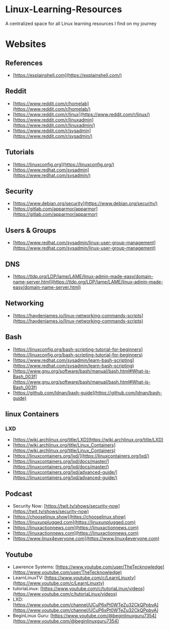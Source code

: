 # Linux-Learning-Resources
A centralized space for all Linux learning resources I find on my journey 

# Websites
## References
- [https://explainshell.com](https://explainshell.com/)

## Reddit
- [https://www.reddit.com/r/homelab](https://www.reddit.com/r/homelab/)
- [https://www.reddit.com/r/linux](https://www.reddit.com/r/linux/)
- [https://www.reddit.com/r/linuxadmin](https://www.reddit.com/r/linuxadmin/)
- [https://www.reddit.com/r/sysadmin](https://www.reddit.com/r/sysadmin/)

## Tutorials
- [https://linuxconfig.org](https://linuxconfig.org/)
- [https://www.redhat.com/sysadmin](https://www.redhat.com/sysadmin/)

## Security
- [https://www.debian.org/security](https://www.debian.org/security/)
- [https://gitlab.com/apparmor/apparmor](https://gitlab.com/apparmor/apparmor)

## Users & Groups
- [https://www.redhat.com/sysadmin/linux-user-group-management](https://www.redhat.com/sysadmin/linux-user-group-management)

## DNS
- [https://tldp.org/LDP/lame/LAME/linux-admin-made-easy/domain-name-server.html](https://tldp.org/LDP/lame/LAME/linux-admin-made-easy/domain-name-server.html)

## Networking
- [https://haydenjames.io/linux-networking-commands-scripts](https://haydenjames.io/linux-networking-commands-scripts)

## Bash
- [https://linuxconfig.org/bash-scripting-tutorial-for-beginners](https://linuxconfig.org/bash-scripting-tutorial-for-beginners)
- [https://www.redhat.com/sysadmin/learn-bash-scripting](https://www.redhat.com/sysadmin/learn-bash-scripting)
- [https://www.gnu.org/software/bash/manual/bash.html#What-is-Bash_003f](https://www.gnu.org/software/bash/manual/bash.html#What-is-Bash_003f)
- [https://github.com/Idnan/bash-guide](https://github.com/Idnan/bash-guide)

## linux Containers
### LXD
- [https://wiki.archlinux.org/title/LXD](https://wiki.archlinux.org/title/LXD)
- [https://wiki.archlinux.org/title/Linux_Containers](https://wiki.archlinux.org/title/Linux_Containers)
- [https://linuxcontainers.org/lxd/](https://linuxcontainers.org/lxd/)
- [https://linuxcontainers.org/lxd/docs/master/](https://linuxcontainers.org/lxd/docs/master/)
- [https://linuxcontainers.org/lxd/advanced-guide/](https://linuxcontainers.org/lxd/advanced-guide/)

## Podcast
- Security Now: [https://twit.tv/shows/security-now](https://twit.tv/shows/security-now)
- [https://chooselinux.show](https://chooselinux.show)
- [https://linuxunplugged.com](https://linuxunplugged.com)
- [https://linuxactionnews.com](https://linuxactionnews.com)
- [https://linuxactionnews.com](https://linuxactionnews.com)
- [https://www.linux4everyone.com](https://www.linux4everyone.com)

## Youtube 
- Lawrence Systems: [https://www.youtube.com/user/TheTecknowledge](https://www.youtube.com/user/TheTecknowledge)
- LearnLinuxTV: [https://www.youtube.com/c/LearnLinuxtv](https://www.youtube.com/c/LearnLinuxtv)
- tutoriaLinux: [https://www.youtube.com/c/tutoriaLinux/videos](https://www.youtube.com/c/tutoriaLinux/videos)
- LXD: [https://www.youtube.com/channel/UCuP6xPt0WTeZu32CkQPpbvA](https://www.youtube.com/channel/UCuP6xPt0WTeZu32CkQPpbvA)
- BeginLinux Guru: [https://www.youtube.com/@beginlinuxguru7354](https://www.youtube.com/@beginlinuxguru7354)
